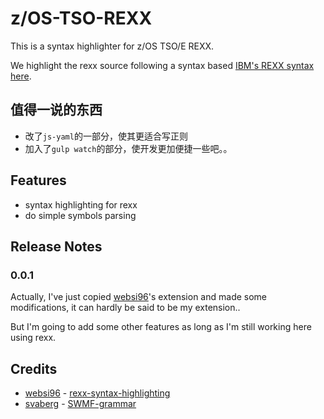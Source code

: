 # z/OS-TSO-REXX

This is a syntax highlighter for z/OS TSO/E REXX.

We highlight the rexx source following a syntax based [IBM's REXX syntax here](https://www.ibm.com/support/knowledgecenter/en/SSLTBW_2.3.0/com.ibm.zos.v2r3.ikja300/intro.htm).

## 值得一说的东西

- 改了`js-yaml`的一部分，使其更适合写正则
- 加入了`gulp watch`的部分，使开发更加便捷一些吧。。

## Features

- syntax highlighting for rexx
- do simple symbols parsing

## Release Notes

### 0.0.1

Actually, I've just copied [websi96](https://github.com/websi96)'s extension and made some modifications,
it can hardly be said to be my extension..

But I'm going to add some other features as long as I'm still working here
using rexx.


## Credits

- [websi96](https://github.com/websi96) - [rexx-syntax-highlighting](https://github.com/websi96/rexx-syntax-highlighting)
- [svaberg](https://github.com/svaberg) - [SWMF-grammar](https://github.com/svaberg/SWMF-grammar)

